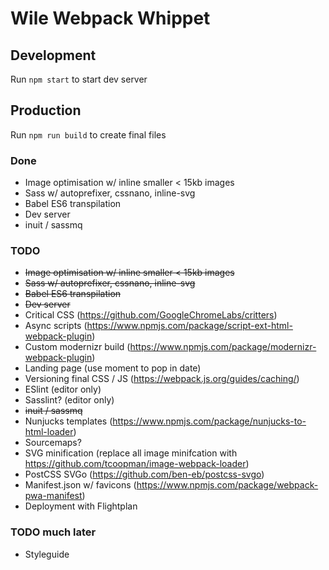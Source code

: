 # Wile Webpack Whippet

## Development

Run `npm start` to start dev server

## Production

Run `npm run build` to create final files

### Done

- Image optimisation w/ inline smaller < 15kb images
- Sass w/ autoprefixer, cssnano, inline-svg
- Babel ES6 transpilation
- Dev server
- inuit / sassmq

### TODO

- ~~Image optimisation w/ inline smaller < 15kb images~~
- ~~Sass w/ autoprefixer, cssnano, inline-svg~~
- ~~Babel ES6 transpilation~~
- ~~Dev server~~
- Critical CSS (https://github.com/GoogleChromeLabs/critters)
- Async scripts (https://www.npmjs.com/package/script-ext-html-webpack-plugin)
- Custom modernizr build (https://www.npmjs.com/package/modernizr-webpack-plugin)
- Landing page (use moment to pop in date)
- Versioning final CSS / JS (https://webpack.js.org/guides/caching/)
- ESlint (editor only)
- Sasslint? (editor only)
- ~~inuit / sassmq~~
- Nunjucks templates (https://www.npmjs.com/package/nunjucks-to-html-loader)
- Sourcemaps?
- SVG minification (replace all image minifcation with https://github.com/tcoopman/image-webpack-loader)
- PostCSS SVGo (https://github.com/ben-eb/postcss-svgo)
- Manifest.json w/ favicons (https://www.npmjs.com/package/webpack-pwa-manifest)
- Deployment with Flightplan

### TODO much later

- Styleguide
